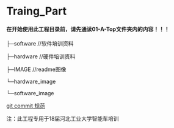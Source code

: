 # Traing_Part

#### 在开始使用此工程目录前，请先通读01-A-Top文件夹内的内容！！！



├─software	//软件培训资料  

├─hardware	//硬件培训资料

├─IMAGE	//readme图像

└─hardware_image

└─software_image



[git commit 规范](https://zhuanlan.zhihu.com/p/182553920)



注：此工程专用于18届河北工业大学智能车培训
